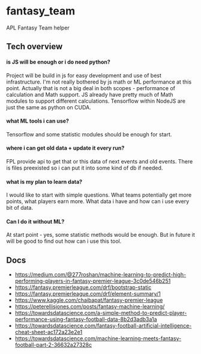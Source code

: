 # fantasy_team
APL Fantasy Team helper

## Tech overview
#### is JS will be enough or i do need python?
Project will be build in js for easy development and use of best infrastructure.
I'm not really bothered by js math or ML performance at this point.
Actually that is not a big deal in both scopes - performance of calculation and Math support.
JS already have pretty much of Math modules to support different calculations.
Tensorflow within NodeJS are just the same as python on CUDA.

#### what ML tools i can use?
Tensorflow and some statistic modules should be enough for start.

#### where i can get old data + update it every run?
FPL provide api to get that or this data of next events and old events.
There is files preexisted so i can put it into some kind of db if needed.

#### what is my plan to learn data?
I would like to start with simple questions. What teams potentially get more points, what players earn more.
What data i have and how can i use every bit of data.

#### Can I do it without ML?
At start point - yes, some statistic methods would be enough. But in future it will be good to find out how can i use this tool.

## Docs
- https://medium.com/@277roshan/machine-learning-to-predict-high-performing-players-in-fantasy-premier-league-3c0de546b251
- https://fantasy.premierleague.com/drf/bootstrap-static
- https://fantasy.premierleague.com/drf/element-summary/1
- https://www.kaggle.com/chaibapat/fantasy-premier-league
- https://peterellisjones.com/posts/fantasy-machine-learning/
- https://towardsdatascience.com/a-simple-method-to-predict-player-performance-using-fantasy-football-data-8b2d3adb3a1a
- https://towardsdatascience.com/fantasy-football-artificial-intelligence-cheat-sheet-ac172a23e2e1
- https://towardsdatascience.com/machine-learning-meets-fantasy-football-part-2-36632a27328c
